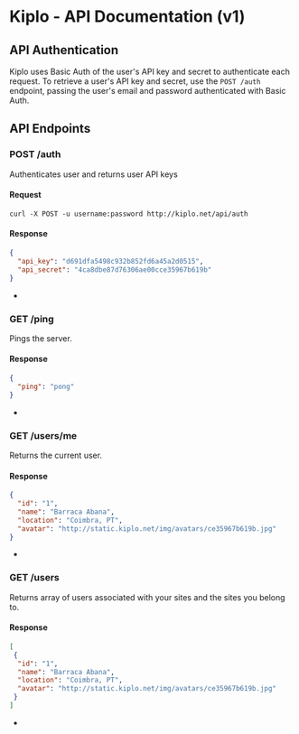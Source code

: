 # Kiplo - API Documentation (v1)
## API Authentication
Kiplo uses Basic Auth of the user's API key and secret to authenticate each request. To retrieve a user's API key and secret, use the `POST /auth` endpoint, passing the user's email and password authenticated with Basic Auth.
## API Endpoints
### POST /auth
Authenticates user and returns user API keys

#### Request
```shell
curl -X POST -u username:password http://kiplo.net/api/auth
```

#### Response
```json
{
  "api_key": "d691dfa5498c932b852fd6a45a2d0515",
  "api_secret": "4ca8dbe87d76306ae00cce35967b619b"
}
```

-
### GET /ping
Pings the server.

#### Response
```json
{
  "ping": "pong"
}
```

-
### GET /users/me

Returns the current user.

#### Response
```json
{
  "id": "1",
  "name": "Barraca Abana",
  "location": "Coimbra, PT",
  "avatar": "http://static.kiplo.net/img/avatars/ce35967b619b.jpg"
}
```

-
### GET /users

Returns array of users associated with your sites and the sites you belong to.

#### Response
```json
[
 {
  "id": "1",
  "name": "Barraca Abana",
  "location": "Coimbra, PT",
  "avatar": "http://static.kiplo.net/img/avatars/ce35967b619b.jpg"
 }
]
```

-
